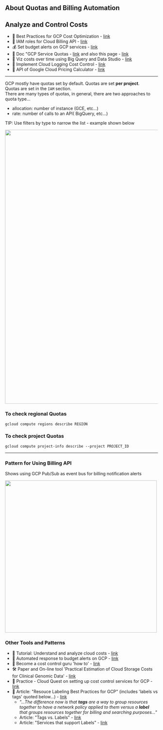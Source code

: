 ## About Quotas and Billing Automation

## Analyze and Control Costs
- 📖 Best Practices for GCP Cost Optimization - [link](https://cloud.google.com/architecture/framework/cost-optimization)
- 🔑 IAM roles for Cloud Billing API - [link](https://cloud.google.com/billing/v1/how-tos/access-control)
- 💰 Set budget alerts on GCP services - [link](https://cloud.google.com/billing/docs/how-to/budgets)
- :book: Doc "GCP Service Quotas - [link](https://cloud.google.com/compute/quotas) and also this page - [link](https://github.com/lynnlangit/gcp-essentials/blob/master/0_setup_and_iam/0c_cost_control/quotas.md)
- 👀 Viz costs over time using Big Query and Data Studio - [link](https://cloud.google.com/billing/docs/how-to/visualize-data)
- 📖 Implement Cloud Logging Cost Control - [link](https://cloud.google.com/architecture/stackdriver-cost-optimization#implementing_cost_controls)
- 🔑  API of Google Cloud Pricing Calculator - [link](https://cloud.google.com/billing/docs/how-to/cost-estimates-using-api)

----

GCP mostly have quotas set by default. Quotas are set **per project**.  
Quotas are set in the `IAM` section.    
There are many types of quotas, in general, there are two approaches to quota type...

- allocation: number of instance (GCE, etc...)
- rate: number of calls to an API( BigQuery, etc...)

TIP: Use filters by type to narrow the list - example shown below

<img src="https://github.com/lynnlangit/gcp-essentials/blob/master/0_setup_and_iam_and_costs/images/bq-quota.png" width=900>

### To check regional Quotas
`gcloud compute regions describe REGION`

### To check project Quotas
`gcloud compute project-info describe --project PROJECT_ID`

----

### Pattern for Using Billing API

Shows using GCP Pub/Sub as event bus for billing notification alerts

<img src="https://github.com/lynnlangit/gcp-essentials/blob/master/0_setup_and_iam_and_costs/images/budget-api.png" width=500>

### Other Tools and Patterns

- :muscle: Tutorial: Understand and analyze cloud costs - [link](https://cloud.google.com/blog/topics/developers-practitioners/understanding-and-analyzing-your-google-cloud-costs)
- 📘 Automated response to budget alerts on GCP - [link](https://cloud.google.com/billing/docs/how-to/notify)
- 📖 Become a cost control guru 'how to' - [link](https://gcloud.devoteam.com/blog/how-to-become-a-cloud-cost-control-guru-on-gcp/)
- 🛠️ Paper and On-line tool 'Practical Estimation of Cloud Storage Costs for Clinical Genomic Data' - [link](https://github.com/lynnlangit/TeamTeri/blob/master/5_Public_Cloud_Genomics/storage-costs.pdf)
- :muscle: Practice - Cloud Quest on setting up cost control services for GCP - [link](https://www.cloudskillsboost.google/quests/97)
- 📖 Article: "Resouce Labeling Best Practices for GCP" (includes 'labels vs tags' quoted below...) - [link](https://www.doit-intl.com/google-cloud-platform-resource-labeling-best-practices/)
  - *"...The difference now is that **tags** are a way to group resources together to have a network policy applied to them versus a **label** that groups resources together for billing and searching purposes..."*
  - Article: "Tags vs. Labels" - [link](https://cloud.google.com/resource-manager/docs/tags/tags-overview)
  - Article: "Services that support Labels" - [link](https://cloud.google.com/resource-manager/docs/creating-managing-labels#label_support)
